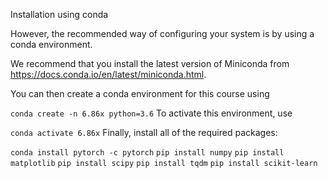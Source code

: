Installation using conda

However, the recommended way of configuring your system is by using a conda environment.

We recommend that you install the latest version of Miniconda from https://docs.conda.io/en/latest/miniconda.html.

You can then create a conda environment for this course using

`conda create -n 6.86x python=3.6`
To activate this environment, use

`conda activate 6.86x`
Finally, install all of the required packages:

`conda install pytorch -c pytorch`
`pip install numpy`
`pip install matplotlib`
`pip install scipy`
`pip install tqdm`
`pip install scikit-learn`